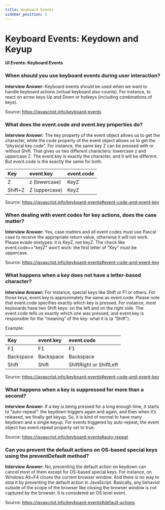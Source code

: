 ```yaml
---
title: Keyboard Events
sidebar_position: 5
---
```


# Keyboard Events: Keydown and Keyup

**UI Events: Keyboard Events**

<head>
  <title>Keyboard Events- JavaScript Interview Questions & Answers</title>
  <meta charSet="utf-8" />
</head>

### When should you use keyboard events during user interaction?

**Interview Answer:** Keyboard events should be used when we want to handle keyboard actions (virtual keyboard also counts). For instance, to react on arrow keys Up and Down or hotkeys (including combinations of keys).

Source: <https://javascript.info/keyboard-events>

### What does the event.code and event.key properties do?

**Interview Answer:** The key property of the event object allows us to get the character, while the code property of the event object allows us to get the “physical key code”. For instance, the same key Z can be pressed with or without Shift. That gives us two different characters: lowercase z and uppercase Z. The event.key is exactly the character, and it will be different. But event.code is the exactly the same for both.

| **Key** | **event.key** | **event.code** |
| :------ | :------------ | :------------- |
| Z       | z (lowercase) | KeyZ           |
| Shift+Z | Z (uppercase) | KeyZ           |

Source: <https://javascript.info/keyboard-events#event-code-and-event-key>

### When dealing with event codes for key actions, does the case matter?

**Interview Answer:** Yes, case matters and all event codes must use Pascal case to receive the appropriate return value, otherwise it will not work. Please evade mistypes: it is KeyZ, not keyZ. The check like event.code=="keyZ" won’t work: the first letter of "Key" must be uppercase.

Source: <https://javascript.info/keyboard-events#event-code-and-event-key>

### What happens when a key does not have a letter-based character?

**Interview Answer:** For instance, special keys like Shift or F1 or others. For those keys, event.key is approximately the same as event.code. Please note that event.code specifies exactly which key is pressed. For instance, most keyboards have two Shift keys: on the left and on the right side. The event.code tells us exactly which one was pressed, and event.key is responsible for the “meaning” of the key: what it is (a “Shift”).

Example:

| **Key**   | **event.key** | **event.code**          |
| :-------- | :------------ | :---------------------- |
| F1        | F1            | F1                      |
| Backspace | Backspace     | Backspace               |
| Shift     | Shift         | ShiftRight or ShiftLeft |

Source: <https://javascript.info/keyboard-events#event-code-and-event-key>

### What happens when a key is suppressed for more than a second?

**Interview Answer:** If a key is being pressed for a long enough time, it starts to “auto-repeat”: the keydown triggers again and again, and then when it’s released, we finally get keyup. So, it is kind of normal to have many keydown and a single keyup. For events triggered by auto-repeat, the event object has event.repeat property set to true.

Source: <https://javascript.info/keyboard-events#auto-repeat>

### Can you prevent the default actions on OS-based special keys using the preventDefault method?

**Interview Answer:** No, preventing the default action on keydown can cancel most of them except for OS-based special keys. For instance, on Windows Alt+F4 closes the current browser window. And there is no way to stop it by preventing the default action in JavaScript. Basically, any behavior outside of the scope of the browser like closing the browser window is not captured by the browser. It is considered an OS level event.

Source: <https://javascript.info/keyboard-events#default-actions>
